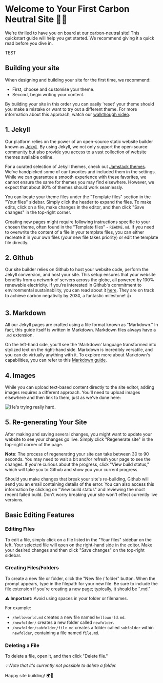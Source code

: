
# Welcome to Your First Carbon Neutral Site 🎉🌲

We're thrilled to have you on board at our carbon-neutral site! This quickstart guide will help you get started. We recommend giving it a quick read before you dive in.


TEST 

## Building your site
When designing and building your site for the first time, we recommend:
* First, choose and customise your theme.
* Second, begin writing your content.

By building your site in this order you can easily 'reset' your theme should you make a mistake or want to try out a different theme. For more information about this approach, watch our [walkthough video](https://drive.google.com/file/d/1FQm5tXRz76fiN-MSoeRCktAi3od70H0J/view?usp=sharing).

## 1. Jekyll

Our platform relies on the power of an open-source static website builder known as [Jekyll](https://jekyllrb.com/). By using Jekyll, we not only support the open-source community but also provide you access to a vast collection of website themes available online.

For a curated selection of Jekyll themes, check out [Jamstack themes](https://jamstackthemes.dev/ssg/jekyll/). We've handpicked some of our favorites and included them in the settings. While we can guarantee a smooth experience with these favorites, we cannot ensure the same for themes you may find elsewhere. However, we expect that about 80% of themes should work seamlessly.

You can locate your theme files under the "Template files" section in the "Your files" sidebar. Simply click the header to expand the files. To make edits, click on a file, make changes in the editor, and then click "Save changes" in the top-right corner.

Creating new pages might require following instructions specific to your chosen theme, often found in the "Template files" - `README.md`. If you need to overwrite the content of a file in your template files, you can either recreate it in your own files (your new file takes priority) or edit the template file directly.

  
## 2. Github

Our site builder relies on Github to host your website code, perform the Jekyll conversion, and host your site. This setup ensures that your website benefits from a network of servers across the globe, all powered by 100% renewable electricity. If you're interested in Github's commitment to environmental sustainability, you can read about it [here](https://github.blog/2021-04-22-environmental-sustainability-github/#:~:text=Carbon%20neutral%20since%202019%3A%20GitHub,clean%20renewable%20energy%20by%202025.). They are on track to achieve carbon negativity by 2030, a fantastic milestone! 👍
  

## 3. Markdown

All our Jekyll pages are crafted using a file format known as "Markdown." In fact, this guide itself is written in Markdown. Markdown files always have a `.md` extension.

On the left-hand side, you'll see the 'Markdown' language transformed into stylized text on the right-hand side. Markdown is incredibly versatile, and you can do virtually anything with it. To explore more about Markdown's capabilities, you can refer to this [Markdown guide](https://www.markdownguide.org/basic-syntax/).


## 4. Images

While you can upload text-based content directly to the site editor, adding images requires a different approach. You'll need to upload images elsewhere and then link to them, just as we've done here:

![He's trying really hard.](https://fastfamiliar.b-cdn.net/sitebuilder/dog.jpg)


## 5. Re-generating Your Site

After making and saving several changes, you might want to update your website to see your changes go live. Simply click "Regenerate site" in the top-right corner of the page.

__Note:__ The process of regenerating your site can take between 30 to 90 seconds. You may need to wait a bit and/or refresh your page to see the changes. If you're curious about the progress, click "View build status," which will take you to Github and show you your current progress.

Should you make changes that break your site's re-building, Github will send you an email containing details of the error. You can also access this information by clicking on "View build status" and reviewing the most recent failed build. Don't worry breaking your site won't effect currently live versions.


## Basic Editing Features

### Editing Files

To edit a file, simply click on a file listed in the "Your files" sidebar on the left. Your selected file will open on the right-hand side in the editor. Make your desired changes and then click "Save changes" on the top-right sidebar.

  

### Creating Files/Folders

To create a new file or folder, click the "New file / folder" button. When the prompt appears, type in the filepath for your new file. Be sure to include the file extension if you're creating a new page; typically, it should be ".md."

__⚠️ Important:__ Avoid using spaces in your folder or filenames.


For example:

-  `/helloworld.md` creates a new file named `helloworld.md`.
-  `/newfolder/` creates a new folder called `newfolder`.
-  `/newfolder/subfolder/file.md` creates a folder called `subfolder` within `newfolder`, containing a file named `file.md`.


### Deleting a File

To delete a file, open it, and then click "Delete file."

_💡 Note that it's currently not possible to delete a folder._

  

Happy site building! 🌍🌱
